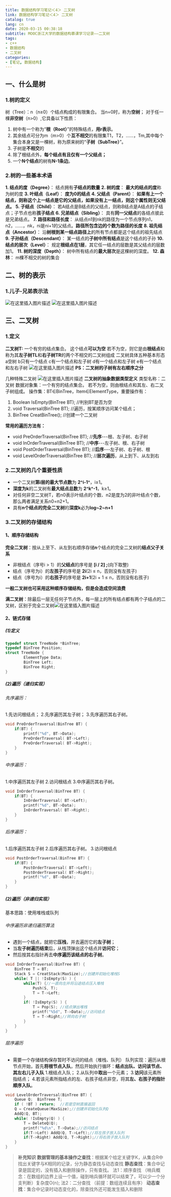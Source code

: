 ```yaml
---
title: 数据结构学习笔记＜4＞ 二叉树
link: 数据结构学习笔记＜4＞ 二叉树
catalog: true
lang: cn
date: 2020-03-15 00:38:18 
subtitle: MOOC浙江大学的数据结构慕课学习记录——二叉树
tags:
- c++
- 数据结构
- 二叉树
categories:
- [笔记, 数据结构]
---
```


##  一、什么是树
### 1.树的定义
树（Tree）：n（n≥0）个结点构成的有限集合。
当n=0时，称为**空树**；
对于任一棵**非空树**（n>0）,它具备以下性质：

 1. 树中有一个称为“**根（Root）**”的特殊结点，**用r表示**。
 2. 其余结点可分为m（m>0）个**互不相交**的有限集T1，T2，……，Tm,其中每个集合本身又是一棵树，称为原来树的“**子树（SubTree）**”。
 3. 子树是**不相交**的
 4. 除了根结点外，**每个结点有且仅有一个父结点；**
 5. 一个**N个结点**的树有**N-1条边**。

### 2.树的一些基本术语
 **1. 结点的度（Degree）**： 结点拥有**子结点的数量**
 **2. 树的度**： **最大的结点的度**称为树的度
 **3. 叶结点（Leaf）**： **度为0的结点**
 **4. 父结点（Parent）**： **如果有上一个结点，则称这个上一结点是它的父结点，如果没有上一结点，则这个属性则无父结点。**
 **5. 子结点（Child）**： 若A结点是B结点的父结点，则称B结点是A结点的子结点；子节点也称**孩子结点**
 **6. 兄弟结点（Sibling）**： 具有**同一父结点**的各结点彼此是兄弟结点。
 **7. 路径和路径长度**： 从结点n1到nk的路径为一个节点序列n1，n2，……，nk，ni是ni+1的父结点。**路径所包含边的个数为路径的长度**
 **8. 祖先结点（Ancestor）**： 沿**树根到某一结点路径上**的所有节点都是这个结点的祖先结点
 **9. 子孙结点（Descendant）**： 某一结点的**子树中所有结点**是这个结点的子孙
 **10. 结点的层次（Level）**： 规定**根结点在1层**，其它任一结点的层数是其父结点的层数加1。
 **11. 树的深度（Depth）**： 树中所有结点的**最大层次**是这棵树的深度。
 **12. 森林**： m棵不相交的树的集合
## 二、树的表示
### 1.儿子-兄弟表示法
![在这里插入图片描述](https://img-blog.csdnimg.cn/20200314233156300.png?x-oss-process=image/watermark,type_ZmFuZ3poZW5naGVpdGk,shadow_10,text_aHR0cHM6Ly9ibG9nLmNzZG4ubmV0L3FxXzQ1ODkwNTMz,size_16,color_FFFFFF,t_70)
![在这里插入图片描述](https://img-blog.csdnimg.cn/20200314233357493.png?x-oss-process=image/watermark,type_ZmFuZ3poZW5naGVpdGk,shadow_10,text_aHR0cHM6Ly9ibG9nLmNzZG4ubmV0L3FxXzQ1ODkwNTMz,size_16,color_FFFFFF,t_70)
## 三、二叉树
### 1.定义
**二叉树T:** 一个有穷的结点集合。
这个结点**可以为空**
若不为空，则它是由**根结点**和称为其**左子树TL**和**右子树TR**的两个不相交的二叉树组成
二叉树具体五种基本形态 a空树 b只有一个结点 c有一个结点和左子树 d有一个结点和左子树 e有一个结点和左右子树
![在这里插入图片描述](https://img-blog.csdnimg.cn/2020031423393910.png)
**PS：二叉树的子树有左右顺序之分**

几种特殊二叉树
![在这里插入图片描述](https://img-blog.csdnimg.cn/20200314234316257.png?x-oss-process=image/watermark,type_ZmFuZ3poZW5naGVpdGk,shadow_10,text_aHR0cHM6Ly9ibG9nLmNzZG4ubmV0L3FxXzQ1ODkwNTMz,size_16,color_FFFFFF,t_70)
**二叉树的抽象数据类型定义**
类型名称：二叉树
数据对象集：一个有穷的结点集合。
若不为空，则由根结点和其左、右二叉子树组成。
操作集：BT∈BinTree，Item∈ElementType，重要操作有：

 1. Boolean IsEmpty(BinTree BT);  //判别BT是否为空
 2. void Traversal(BinTree BT);  //遍历，按某顺序访问某个结点；
 3. BinTree CreatBinTree();	 //创建一个二叉树

**常用的遍历方法有：**
 - void PreOrderTraversal(BinTree BT); //**先序**---根、左子树、右子树
 - void InOrderTraversal(BinTree BT);  //**中序**---左子树、根、右子树
 - void PostOrderTraversal(BinTree BT);  //**后序**---左子树、右子树、根
 - void LevelOrderTraversal(BinTree BT);  //**层次遍历**，从上到下、从左到右

### 2.二叉树的几个重要性质
 - 一个二叉树**第i层的最大节点数**为 **2^i-1^**，i≥1。
 - **深度为k**的二叉树有**最大结点总数**为 **2^k^-1**，k≥1。
 - 对任何非空二叉树T，若n0表示叶结点的个数、n2是度为2的非叶结点个数，那么两者满足关系n0=n2+1。
 - 具有**n个结点的完全二叉树**的**深度k**必为**log~2~n+1**
### 3.二叉树的存储结构
#### 1、顺序存储结构
**完全二叉树**：按从上至下、从左到右顺序存储**n**个结点的完全二叉树的**结点父子关系**
 - 非根结点（序号i > 1）的**父结点**的序号是 **[i / 2] ;**(向下取整)
 -  结点（序号为i）的**左孩子**的序号是 **2i**(2i ≤ n，否则没有左孩子)
 - 结点（序号为i）的**右孩子**的序号是 **2i+1**(2i + 1 ≤ n，否则没有右孩子)

  **一般二叉树也可采用这种顺序存储结构，但是会造成空间浪费**
  
  **满二叉树**：除最后一层无任何子节点外，每一层上的所有结点都有两个子结点的二叉树，区别于完全二叉树![在这里插入图片描述](https://img-blog.csdnimg.cn/20201019091648890.png#pic_center)

#### 2、链式存储
##### (1)定义
```cpp
typedef struct TreeNode *BinTree;
typedef BinTree Position;
struct TreeNode {
		ElementType Data;
		BinTree Left;
		BinTree Right;
}
```
##### (2)遍历（递归实现）

###### 先序遍历：
1.先访问根结点；
2.先序遍历其左子树；
3.先序遍历其右子树。

```cpp
void PreOrderTraversal(BinTree BT) {
	if(BT) {
		printf("%d", BT->Data);
		PreOrderTraversal( BT->Left);
		PreOrderTraversal( BT->Right);
	}
}
```

###### 中序遍历：
1.中序遍历其左子树
2.访问根结点
3.中序遍历其右子树。
```cpp
void InOrderTraversal(BinTree BT) {
	if(BT) {
		InOrderTraversal( BT->Left);
		printf("%d", BT->Data);
		InOrderTraversal( BT->Right);
	}
}
```
###### 后序遍历：
1.后序遍历其左子树
2.后序遍历其右子树。
3.访问根结点
```cpp
void PostOrderTraversal(BinTree BT) {
	if(BT) {
		PostOrderTraversal( BT->Left);
		PostOrderTraversal( BT->Right);
		printf("%d", BT->Data);
	}
}
```
##### (2)遍历（非递归实现）
基本思路：使用堆栈或队列
###### 中序遍历非递归遍历算法
 - 遇到一个结点，就把它**压栈**，并去遍历它的**左子树**；
 - 当**左子树遍历结束**后，从栈顶弹出这个结点并**访问它**；
 - 然后按其右指针再去**中序遍历该结点的右子树**。

```cpp
void InOrderTraversal(BinTree BT) {
	BinTree T = BT;
	Stack S = CreatStack(MaxSize);//创建并初始化堆栈S
	while( T || !IsEmpty(S) ) {
		while(T) {//一直向左并将沿途结点压入堆栈
			Push(S, T);
			T = T->Left;
		}
		if( !IsEmpty(S) ) {
			T = Pop(S);	//结点弹出堆栈
			printf("%5d", T->Data);//访问结点
			T = T->Right;//转向右子树
		}
	}
}
```

###### 层序遍历

 - 需要一个存储结构保存暂时不访问的结点（堆栈、队列）
队列实现：遍历从根节点开始，首先**将根节点入队**，然后开始执行循环：**结点出队、访问该节点、其左右儿子入队**
1.根结点入队；
2.从队列中**取出**一个元素；
3.**访问**该元素所指结点；
4.若该元素所指结点的左、右孩子结点非空，将其**左、右孩子的指针顺序入队**。

```cpp
void LevelOrderTraversal(BinTree BT) {
	Queue Q;  BinTreee T;
	if ( !BT ) return;	//若是空树直接返回
	Q = CreateQueue(MaxSize);//创建并初始化队列Q
	AddQ(Q, BT);
	while( !IsEmpty(Q) ) {
		T = DeleteQ(Q);
		printf("%d\n", T->Data);//访问结点
		if(T->Left) AddQ(Q, T->Left);//将左孩子放入队列
		if(T->Right) AddQ(Q, T->Right);//将右孩子放入队列
	}
}
```
> **补充知识**
> **数据管理的基本操作之查找**：根据某个给定关键字K，从集合R中找出关键字与K相同的记录，分为静态查找与动态查找
> **静态查找**：集合中记录是固定的，没有插入和删除操作，只有查找。 
> 法1：顺序查找 （哨兵概念：在数组的边界上设一个值，碰到哨兵循环就可以结束了，可以少一个分支判断）复杂度O(n); 
> 法2：二分查找 （前提：数组连续且有序）
> **动态查找**：集合中记录时动态变化的，除查找外还可能发生插入和删除


